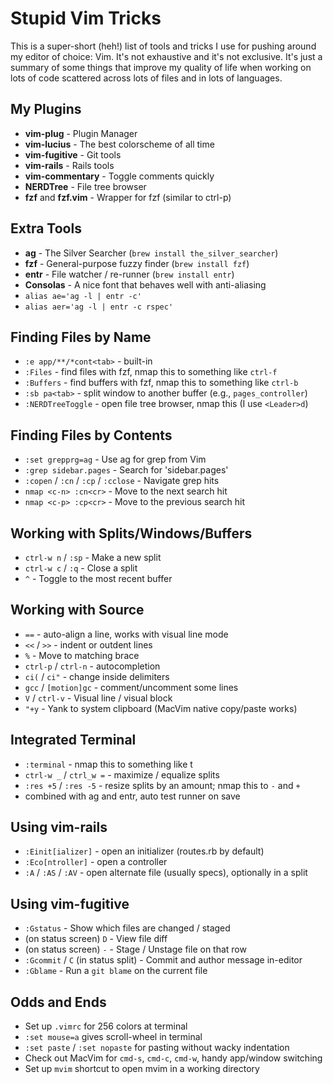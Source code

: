 # Stupid Vim Tricks

This is a super-short (heh!) list of tools and tricks I use for pushing around
my editor of choice: Vim. It's not exhaustive and it's not exclusive. It's
just a summary of some things that improve my quality of life when working on
lots of code scattered across lots of files and in lots of languages.

## My Plugins

 * **vim-plug** - Plugin Manager
 * **vim-lucius** - The best colorscheme of all time
 * **vim-fugitive** - Git tools
 * **vim-rails** - Rails tools
 * **vim-commentary** - Toggle comments quickly
 * **NERDTree** - File tree browser
 * **fzf** and **fzf.vim** - Wrapper for fzf (similar to ctrl-p)

## Extra Tools

 * **ag** - The Silver Searcher (`brew install the_silver_searcher`)
 * **fzf** - General-purpose fuzzy finder (`brew install fzf`)
 * **entr** - File watcher / re-runner (`brew install entr`)
 * **Consolas** - A nice font that behaves well with anti-aliasing
 * `alias ae='ag -l | entr -c'`
 * `alias aer='ag -l | entr -c rspec'`

## Finding Files by Name

 * `:e app/**/*cont<tab>` - built-in
 * `:Files` - find files with fzf, nmap this to something like `ctrl-f`
 * `:Buffers` - find buffers with fzf, nmap this to something like `ctrl-b`
 * `:sb pa<tab>` - split window to another buffer (e.g., `pages_controller`)
 * `:NERDTreeToggle` - open file tree browser, nmap this (I use `<Leader>d`)

## Finding Files by Contents

 * `:set grepprg=ag` - Use ag for grep from Vim
 * `:grep sidebar.pages` - Search for 'sidebar.pages'
 * `:copen` / `:cn` / `:cp` / `:cclose` - Navigate grep hits
 * `nmap <c-n> :cn<cr>` - Move to the next search hit
 * `nmap <c-p> :cp<cr>` - Move to the previous search hit

## Working with Splits/Windows/Buffers

 * `ctrl-w n` / `:sp` - Make a new split
 * `ctrl-w c` / `:q` - Close a split
 * `^` - Toggle to the most recent buffer

## Working with Source

 * `==` - auto-align a line, works with visual line mode
 * `<<` / `>>` - indent or outdent lines
 * `%` - Move to matching brace
 * `ctrl-p` / `ctrl-n` - autocompletion
 * `ci(` / `ci"` - change inside delimiters
 * `gcc` / `[motion]gc` - comment/uncomment some lines
 * `V` / `ctrl-v` - Visual line / visual block
 * `"+y` - Yank to system clipboard (MacVim native copy/paste works)

## Integrated Terminal

 * `:terminal` - nmap this to something like <Leader>t
 * `ctrl-w _` / `ctrl_w =` - maximize / equalize splits
 * `:res +5` / `:res -5` - resize splits by an amount; nmap this to `-` and `+`
 * combined with ag and entr, auto test runner on save

## Using vim-rails

 * `:Einit[ializer]` - open an initializer (routes.rb by default)
 * `:Eco[ntroller]` - open a controller
 * `:A` / `:AS` / `:AV` - open alternate file (usually specs), optionally in a split 

## Using vim-fugitive

 * `:Gstatus` - Show which files are changed / staged
 * (on status screen) `D` - View file diff
 * (on status screen) `-` - Stage / Unstage file on that row
 * `:Gcommit` / `C` (in status split) - Commit and author message in-editor
 * `:Gblame` - Run a `git blame` on the current file

## Odds and Ends

 * Set up `.vimrc` for 256 colors at terminal
 * `:set mouse=a` gives scroll-wheel in terminal
 * `:set paste` / `:set nopaste` for pasting without wacky indentation
 * Check out MacVim for `cmd-s`, `cmd-c`, `cmd-w`, handy app/window switching
 * Set up `mvim` shortcut to open mvim in a working directory

